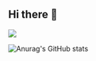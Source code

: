 ## Hi there 👋

<!--
**JunbeomKoreaUniv/JunbeomKoreaUniv** is a ✨ _special_ ✨ repository because its `README.md` (this file) appears on your GitHub profile.

Here are some ideas to get you started:

- 🔭 I’m currently working on ...
- 🌱 I’m currently learning ...
- 👯 I’m looking to collaborate on ...
- 🤔 I’m looking for help with ...
- 💬 Ask me about ...
- 📫 How to reach me: ...
- 😄 Pronouns: ...
- ⚡ Fun fact: ...
-->

<a href="https://ti2soon.tistory.com/" target="_blank"><img src="https://img.shields.io/badge/000000?style=plastic&logo=appveyor&logoColor=000000"/></a>

![Anurag's GitHub stats](https://github-readme-stats.vercel.app/api?username=JunbeomKoreaUniv&show_icons=true&theme=radical)
